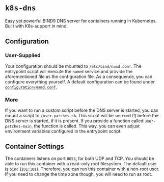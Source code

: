 # `k8s-dns`

Easy yet powerful BIND9 DNS server for containers running in Kubernetes. Built with K8s-support in mind.

## Configuration

### User-Supplied

Your configuration should be mounted to `/etc/bind/namd.conf`. The entrypoint script will execute the `named` service and provide the aforementioned file as the configuration file. As a consequence, you can configure everything yourself. A default configuration can be found under [`configuration/namd.conf`](configuration/named.conf).

### More

If you want to run a custom script before the DNS server is started, you can mount a script to `/user-patches.sh`. This script will be `source`d (!) before the DNS server is started, if it is present. If you provide a function called `user-patches-main`, the function is called. This way, you can even adjust environment variables configured in the entrypoint script.

## Container Settings

The containers listens on port `8053`, for both UDP and TCP. You should be able to run this container with a read-only root filesystem. The default user is `bind` (`101:101`). Therefore, you can run this container with a non-root user. If you need to change the time zone though, you will need to run as root.
